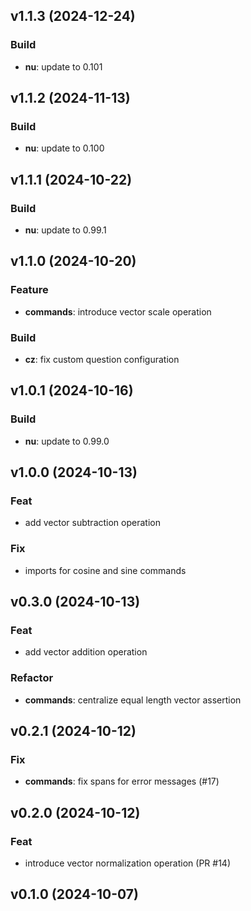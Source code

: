 ## v1.1.3 (2024-12-24)

### Build

- **nu**: update to 0.101

## v1.1.2 (2024-11-13)

### Build

- **nu**: update to 0.100

## v1.1.1 (2024-10-22)

### Build

- **nu**: update to 0.99.1

## v1.1.0 (2024-10-20)

### Feature

- **commands**: introduce vector scale operation

### Build

- **cz**: fix custom question configuration

## v1.0.1 (2024-10-16)

### Build

- **nu**: update to 0.99.0

## v1.0.0 (2024-10-13)

### Feat

- add vector subtraction operation

### Fix

- imports for cosine and sine commands

## v0.3.0 (2024-10-13)

### Feat

- add vector addition operation

### Refactor

- **commands**: centralize equal length vector assertion

## v0.2.1 (2024-10-12)

### Fix

- **commands**: fix spans for error messages (#17)

## v0.2.0 (2024-10-12)

### Feat

- introduce vector normalization operation (PR #14)

## v0.1.0 (2024-10-07)
